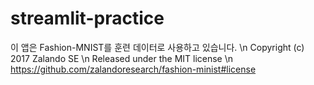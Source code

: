 # streamlit-practice

이 앱은 Fashion-MNIST를 훈련 데이터로 사용하고 있습니다. \n
Copyright (c) 2017 Zalando SE \n
Released under the MIT license \n
https://github.com/zalandoresearch/fashion-minist#license
